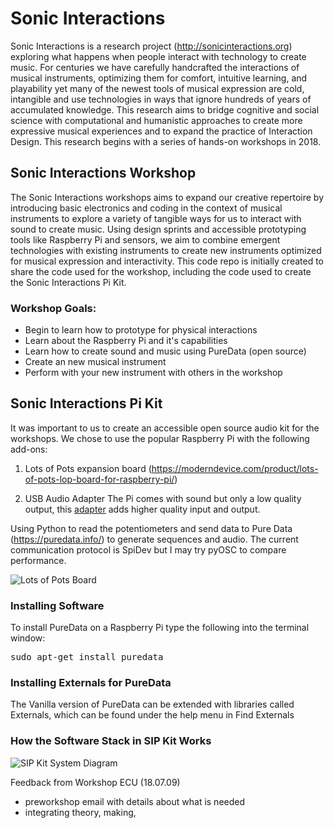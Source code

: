# Sonic Interactions
Sonic Interactions is a research project (http://sonicinteractions.org) exploring what happens when people interact with technology to create music. For centuries we have carefully handcrafted the interactions of musical instruments, optimizing them for comfort, intuitive learning, and playability yet many of the newest tools of musical expression are cold, intangible and use technologies in ways that ignore hundreds of years of accumulated knowledge. This research aims to bridge cognitive and social science with computational and humanistic approaches to create more expressive musical experiences and to expand the practice of Interaction Design. This research begins with a series of hands-on workshops in 2018.

## Sonic Interactions Workshop
The Sonic Interactions workshops aims to expand our creative repertoire by introducing basic electronics and coding in the context of musical instruments to explore a variety of tangible ways for us to interact with sound to create music. Using design sprints and accessible prototyping tools like Raspberry Pi and sensors, we aim to combine emergent technologies with existing instruments to create new instruments optimized for musical expression and interactivity. This code repo is initially created to share the code used for the workshop, including the code used to create the Sonic Interactions Pi Kit.

### Workshop Goals:
* Begin to learn how to prototype for physical interactions
* Learn about the Raspberry Pi and it's capabilities
* Learn how to create sound and music using PureData (open source)
* Create an new musical instrument
* Perform with your new instrument with others in the workshop

## Sonic Interactions Pi Kit
It was important to us to create an accessible open source audio kit for the workshops. We chose to use the popular Raspberry Pi with the following add-ons:
1. Lots of Pots expansion board
(https://moderndevice.com/product/lots-of-pots-lop-board-for-raspberry-pi/)

2. USB Audio Adapter
The Pi comes with sound but only a low quality output, this [adapter](https://www.adafruit.com/product/1475) adds higher quality input and output.

Using Python to read the potentiometers and send data to Pure Data (https://puredata.info/) to generate sequences and audio. The current communication protocol is SpiDev but I may try pyOSC to compare performance.

![Lots of Pots Board](http://sonicinteractions.org/wp-content/uploads/2018/07/lop3.jpg)

### Installing Software
To install PureData on a Raspberry Pi type the following into the terminal window:
<pre>
sudo apt-get install puredata
</pre>

### Installing Externals for PureData
The Vanilla version of PureData can be extended with libraries called Externals, which can be found under the help menu in Find Externals

### How the Software Stack in SIP Kit Works
![SIP Kit System Diagram](http://sonicinteractions.org/wp-content/uploads/2018/07/system-diagram.png)

Feedback from Workshop ECU (18.07.09)
- preworkshop email with details about what is needed
- integrating theory, making,
